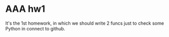 # AAA hw1
It's the 1st homework, in which we should write 2 funcs just to check some Python in connect to github.
